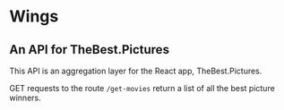 # Wings
## An API for TheBest.Pictures

This API is an aggregation layer for the React app, TheBest.Pictures.

GET requests to the route `/get-movies` return a list of all the best picture winners.